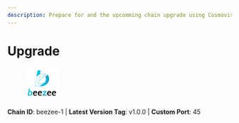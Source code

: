 ```yaml
---
description: Prepare for and the upcomming chain upgrade using Cosmovisor.
---
```


# Upgrade

<figure><img src="https://github.com/takeshi-val/Logo/raw/main/beezee.png" alt=""><figcaption></figcaption></figure>

**Chain ID**: beezee-1 | **Latest Version Tag**: v1.0.0 | **Custom Port**: 45
